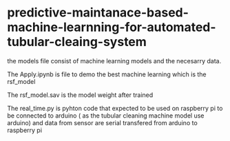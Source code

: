 # predictive-maintanace-based-machine-learnning-for-automated-tubular-cleaing-system

the models file consist of machine learning models and the necesarry data. 

The Apply.ipynb is file to demo the best machine learning which is the rsf_model

The rsf_model.sav is the model weight after trained

The real_time.py is pyhton code that expected to be used on raspberry pi to be connected to arduino ( as the tubular cleaning machine model use arduino) 
and data from sensor are serial transfered from arduino to raspberry pi
